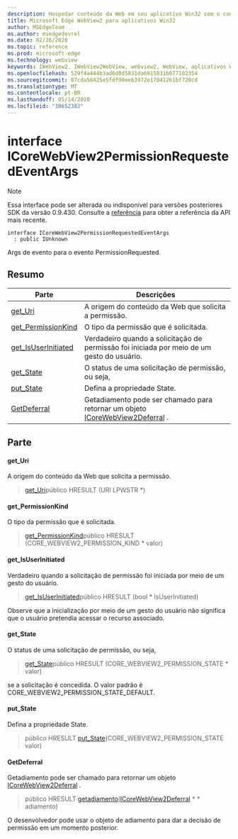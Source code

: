```yaml
---
description: Hospedar conteúdo da Web em seu aplicativo Win32 com o controle WebView2 do Microsoft Edge
title: Microsoft Edge WebView2 para aplicativos Win32
author: MSEdgeTeam
ms.author: msedgedevrel
ms.date: 02/26/2020
ms.topic: reference
ms.prod: microsoft-edge
ms.technology: webview
keywords: IWebView2, IWebView2WebView, webview2, WebView, aplicativos Win32, Win32, Edge, ICoreWebView2, ICoreWebView2Host, controle do navegador, HTML Edge
ms.openlocfilehash: 529f4a444b3ad6d0d5831da6015831b077102354
ms.sourcegitcommit: 07cda56425e5fdf90eeb3972e17041261bf720cd
ms.translationtype: MT
ms.contentlocale: pt-BR
ms.lasthandoff: 05/14/2020
ms.locfileid: "10652382"
---
```

# interface ICoreWebView2PermissionRequestedEventArgs 

> [!NOTE]
> Essa interface pode ser alterada ou indisponível para versões posteriores SDK da versão 0.9.430. Consulte a [referência](../../../webview2-api-reference.md) para obter a referência da API mais recente.

```
interface ICoreWebView2PermissionRequestedEventArgs
  : public IUnknown
```

Args de evento para o evento PermissionRequested.

## Resumo

 Parte                        | Descrições
--------------------------------|---------------------------------------------
[get_Uri](#get_uri) | A origem do conteúdo da Web que solicita a permissão.
[get_PermissionKind](#get_permissionkind) | O tipo da permissão que é solicitada.
[get_IsUserInitiated](#get_isuserinitiated) | Verdadeiro quando a solicitação de permissão foi iniciada por meio de um gesto do usuário.
[get_State](#get_state) | O status de uma solicitação de permissão, ou seja,
[put_State](#put_state) | Defina a propriedade State.
[GetDeferral](#getdeferral) | Getadiamento pode ser chamado para retornar um objeto [ICoreWebView2Deferral](ICoreWebView2Deferral.md) .

## Parte

#### get_Uri 

A origem do conteúdo da Web que solicita a permissão.

> [get_Uri](#get_uri)público HRESULT (URI LPWSTR *)

#### get_PermissionKind 

O tipo da permissão que é solicitada.

> [get_PermissionKind](#get_permissionkind)público HRESULT (CORE_WEBVIEW2_PERMISSION_KIND * valor)

#### get_IsUserInitiated 

Verdadeiro quando a solicitação de permissão foi iniciada por meio de um gesto do usuário.

> [get_IsUserInitiated](#get_isuserinitiated)público HRESULT (bool * IsUserInitiated)

Observe que a inicialização por meio de um gesto do usuário não significa que o usuário pretendia acessar o recurso associado.

#### get_State 

O status de uma solicitação de permissão, ou seja,

> [get_State](#get_state)público HRESULT (CORE_WEBVIEW2_PERMISSION_STATE * valor)

se a solicitação é concedida. O valor padrão é CORE_WEBVIEW2_PERMISSION_STATE_DEFAULT.

#### put_State 

Defina a propriedade State.

> público HRESULT [put_State](#put_state)(CORE_WEBVIEW2_PERMISSION_STATE valor)

#### GetDeferral 

Getadiamento pode ser chamado para retornar um objeto [ICoreWebView2Deferral](ICoreWebView2Deferral.md) .

> público HRESULT [getadiamento](#getdeferral)([ICoreWebView2Deferral](ICoreWebView2Deferral.md) * * adiamento)

O desenvolvedor pode usar o objeto de adiamento para dar a decisão de permissão em um momento posterior.

